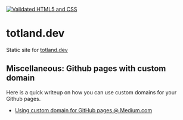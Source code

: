[![Validated HTML5 and CSS](https://github.com/hossain-khan/totland.dev/workflows/Validate/badge.svg)](https://github.com/hossain-khan/totland.dev/actions)

# totland.dev

Static site for [totland.dev](http://totland.dev/)

## Miscellaneous: Github pages with custom domain

Here is a quick writeup on how you can use custom domains for your Github pages.

- [Using custom domain for GitHub pages @ Medium.com](https://medium.com/@hossainkhan/using-custom-domain-for-github-pages-86b303d3918a)
